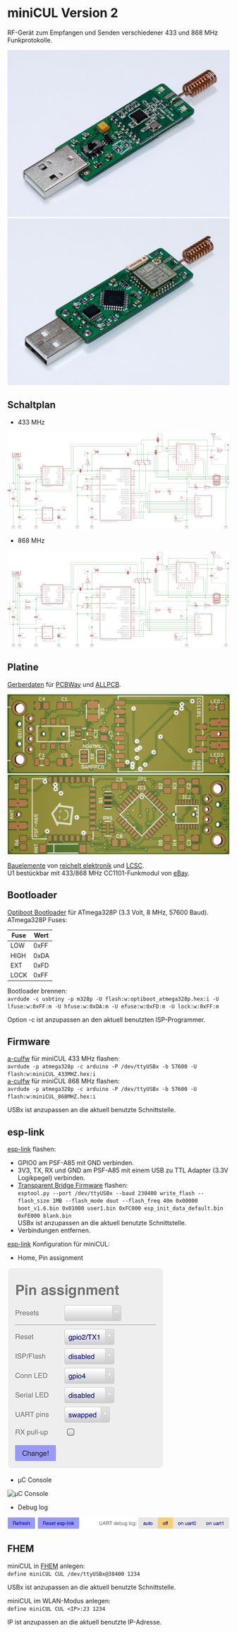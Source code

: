 # miniCUL Version 2
RF-Gerät zum Empfangen und Senden verschiedener 433 und 868 MHz Funkprotokolle.

![Ansicht](https://github.com/damianmelson/miniCUL-Ver2/blob/master/images/ansicht_oben.jpg)
![Ansicht](https://github.com/damianmelson/miniCUL-Ver2/blob/master/images/ansicht_unten.jpg)

## Schaltplan
- 433 MHz

![Schaltplan](https://github.com/damianmelson/miniCUL-Ver2/blob/master/images/schaltplan_433.png)

- 868 MHz

![Schaltplan](https://github.com/damianmelson/miniCUL-Ver2/blob/master/images/schaltplan_868.png)

## Platine
[Gerberdaten](https://github.com/damianmelson/miniCUL-Ver2/tree/master/gerber) für [PCBWay](https://www.pcbway.com) und [ALLPCB](https://www.allpcb.com).

![Platine oben](https://github.com/damianmelson/miniCUL-Ver2/blob/master/images/pcb_oben.png)
![Platine unten](https://github.com/damianmelson/miniCUL-Ver2/blob/master/images/pcb_unten.png)

[Bauelemente](https://github.com/damianmelson/miniCUL-Ver2/tree/master/docs) von [reichelt elektronik](https://www.reichelt.de) und [LCSC](https://lcsc.com).<br>
U1 bestückbar mit 433/868 MHz CC1101-Funkmodul von [eBay](https://www.ebay.de).

## Bootloader
[Optiboot Bootloader](https://github.com/damianmelson/miniCUL-Ver2/tree/master/bootloader) für ATmega328P (3.3 Volt, 8 MHz, 57600 Baud).<br>
ATmega328P Fuses:

Fuse | Wert
---- | ----
LOW  | 0xFF
HIGH | 0xDA
EXT  | 0xFD
LOCK | 0xFF

Bootloader brennen:<br>
`avrdude -c usbtiny -p m328p -U flash:w:optiboot_atmega328p.hex:i -U lfuse:w:0xFF:m -U hfuse:w:0xDA:m -U efuse:w:0xFD:m -U lock:w:0xFF:m`<br>

Option -c ist anzupassen an den aktuell benutzten ISP-Programmer.

## Firmware
[a-culfw](https://github.com/heliflieger/a-culfw/tree/master/culfw/Devices/miniCUL) für miniCUL 433 MHz flashen:<br>
`avrdude -p atmega328p -c arduino -P /dev/ttyUSBx -b 57600 -U flash:w:miniCUL_433MHZ.hex:i`<br>
[a-culfw](https://github.com/heliflieger/a-culfw/tree/master/culfw/Devices/miniCUL) für miniCUL 868 MHz flashen:<br>
`avrdude -p atmega328p -c arduino -P /dev/ttyUSBx -b 57600 -U flash:w:miniCUL_868MHZ.hex:i`<br>

USBx ist anzupassen an die aktuell benutzte Schnittstelle.

## esp-link
[esp-link](https://github.com/jeelabs/esp-link) flashen:<br>
- GPIO0 am PSF-A85 mit GND verbinden.<br>
- 3V3, TX, RX und GND am PSF-A85 mit einem USB zu TTL Adapter (3.3V Logikpegel) verbinden.<br>
- [Transparent Bridge Firmware](https://github.com/jeelabs/esp-link/releases) flashen:<br>
`esptool.py --port /dev/ttyUSBx --baud 230400 write_flash --flash_size 1MB --flash_mode dout --flash_freq 40m 0x00000 boot_v1.6.bin 0x01000 user1.bin 0xFC000 esp_init_data_default.bin 0xFE000 blank.bin`<br>
USBx ist anzupassen an die aktuell benutzte Schnittstelle.<br>
- Verbindungen entfernen.<br>

[esp-link](https://github.com/jeelabs/esp-link) Konfiguration für miniCUL:<br>
- Home, Pin assignment

![Pin assignment](https://github.com/damianmelson/miniCUL-Ver2/blob/master/images/pin_assignment.png)

- µC Console

![µC Console](https://github.com/damianmelson/miniCUL-Ver2/blob/master/images/µc_console.png)

- Debug log

![Debug log](https://github.com/damianmelson/miniCUL-Ver2/blob/master/images/debug_log.png)

## FHEM
miniCUL in [FHEM](https://wiki.fhem.de/wiki/CUL) anlegen:<br>
`define miniCUL CUL /dev/ttyUSBx@38400 1234`<br>

USBx ist anzupassen an die aktuell benutzte Schnittstelle.<br>

miniCUL im WLAN-Modus anlegen:<br>
`define miniCUL CUL <IP>:23 1234`<br>

IP ist anzupassen an die aktuell benutzte IP-Adresse.
